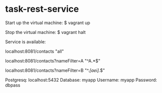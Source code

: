 # task-rest-service

 Start up the virtual machine:
$ vagrant up

 Stop the virtual machine:
$ vagrant halt

Service is available:

localhost:8081/contacts    "all"
   
localhost:8081/contacts?nameFilter=A    "^A.*$"

localhost:8081/contacts?nameFilter=B    "^.*[aei].*$" 


Postgresq:
localhost:5432
  Database: myapp
  Username: myapp
  Password: dbpass
